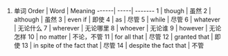 1. 单词
Order | Word | Meaning
------| -----| -------
1 | though | 虽然
2 | although | 虽然
3 | even if | 即使
4 | as | 尽管
5 | while | 尽管
6 | whatever | 无论什么
7 | wherever | 无论哪里
8 | whoever | 无论谁
9 | however | 无论怎样
10 | no matter | 不论，不管
11 | for all that | 尽管
12 | granted that | 即使
13 | in spite of the fact that | 尽管
14 | despite the fact that | 不管